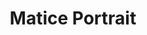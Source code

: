 ---
title: Matice Portrait
categories: ['portrait']
contributors: dawud and matice
excerpt: >
  When they had thus persevered during eight days, a divine revelation came at length, in a dream, to a bishop of exemplary life, directing him to proceed in search of a certain shoemaker (whose name is not known) having only one eye, whom he should summon to the mountain, as a person capable of effecting its removal, through the divine grace.A great quot
image: matice-portrait-web.jpg
featured: true
---